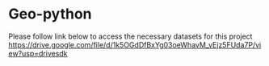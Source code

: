 # Geo-python
Please follow link below to access the necessary datasets for this project
https://drive.google.com/file/d/1k5OGdDfBxYg03oeWhavM_vEjz5FUda7P/view?usp=drivesdk
